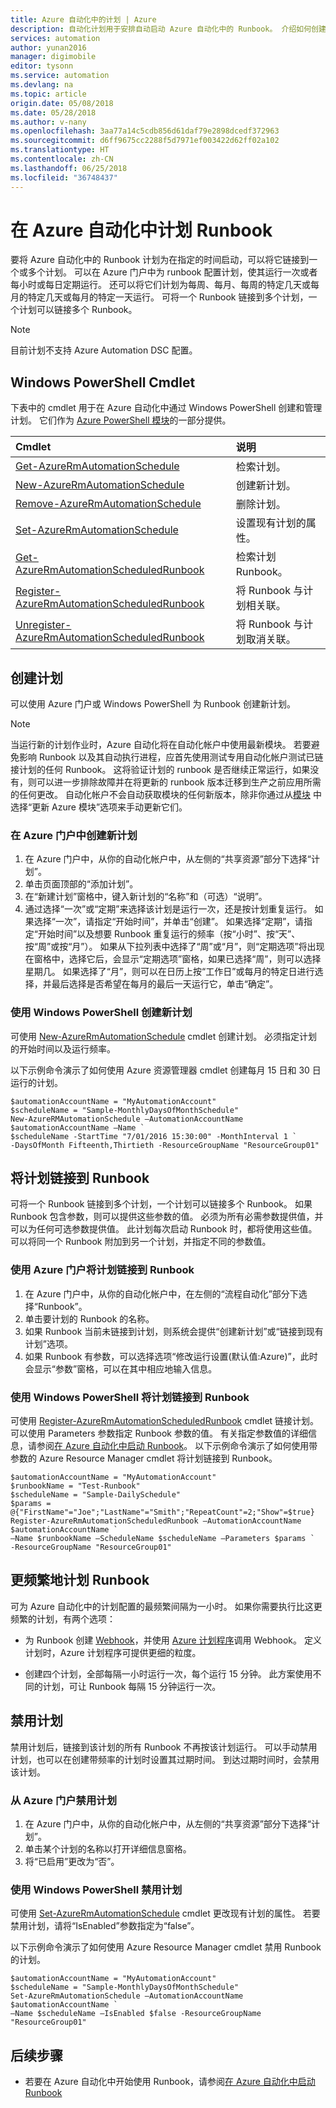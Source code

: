 ```yaml
---
title: Azure 自动化中的计划 | Azure
description: 自动化计划用于安排自动启动 Azure 自动化中的 Runbook。 介绍如何创建和管理计划，以便在特定的时间或按重复计划自动启动 Runbook。
services: automation
author: yunan2016
manager: digimobile
editor: tysonn
ms.service: automation
ms.devlang: na
ms.topic: article
origin.date: 05/08/2018
ms.date: 05/28/2018
ms.author: v-nany
ms.openlocfilehash: 3aa77a14c5cdb856d61daf79e2898dcedf372963
ms.sourcegitcommit: d6ff9675cc2288f5d7971ef003422d62ff02a102
ms.translationtype: HT
ms.contentlocale: zh-CN
ms.lasthandoff: 06/25/2018
ms.locfileid: "36748437"
---
```

# <a name="scheduling-a-runbook-in-azure-automation"></a>在 Azure 自动化中计划 Runbook

要将 Azure 自动化中的 Runbook 计划为在指定的时间启动，可以将它链接到一个或多个计划。 可以在 Azure 门户中为 runbook 配置计划，使其运行一次或者每小时或每日定期运行。 还可以将它们计划为每周、每月、每周的特定几天或每月的特定几天或每月的特定一天运行。 可将一个 Runbook 链接到多个计划，一个计划可以链接多个 Runbook。

> [!NOTE]
> 目前计划不支持 Azure Automation DSC 配置。

## <a name="windows-powershell-cmdlets"></a>Windows PowerShell Cmdlet

下表中的 cmdlet 用于在 Azure 自动化中通过 Windows PowerShell 创建和管理计划。 它们作为 [Azure PowerShell 模块](/powershell/azure/overview)的一部分提供。

| Cmdlet | 说明 |
|:--- |:--- |
| [Get-AzureRmAutomationSchedule](/powershell/module/azurerm.automation/get-azurermautomationschedule) |检索计划。 |
| [New-AzureRmAutomationSchedule](/powershell/module/azurerm.automation/new-azurermautomationschedule) |创建新计划。 |
| [Remove-AzureRmAutomationSchedule](/powershell/module/azurerm.automation/remove-azurermautomationschedule) |删除计划。 |
| [Set-AzureRmAutomationSchedule](/powershell/module/azurerm.automation/set-azurermautomationschedule) |设置现有计划的属性。 |
| [Get-AzureRmAutomationScheduledRunbook](https://docs.microsoft.com/en-us/powershell/module/azurerm.automation/get-azurermautomationscheduledrunbook) |检索计划 Runbook。 |
| [Register-AzureRmAutomationScheduledRunbook](/powershell/module/azurerm.automation/register-azurermautomationscheduledrunbook) |将 Runbook 与计划相关联。 |
| [Unregister-AzureRmAutomationScheduledRunbook](/powershell/module/azurerm.automation/unregister-azurermautomationscheduledrunbook) |将 Runbook 与计划取消关联。 |

## <a name="creating-a-schedule"></a>创建计划

可以使用 Azure 门户或 Windows PowerShell 为 Runbook 创建新计划。

> [!NOTE]
> 当运行新的计划作业时，Azure 自动化将在自动化帐户中使用最新模块。  若要避免影响 Runbook 以及其自动执行进程，应首先使用测试专用自动化帐户测试已链接计划的任何 Runbook。  这将验证计划的 runbook 是否继续正常运行，如果没有，则可以进一步排除故障并在将更新的 runbook 版本迁移到生产之前应用所需的任何更改。
> 自动化帐户不会自动获取模块的任何新版本，除非你通过从[模块](automation-update-azure-modules.md) 中选择“更新 Azure 模块”选项来手动更新它们。

### <a name="to-create-a-new-schedule-in-the-azure-portal"></a>在 Azure 门户中创建新计划

1. 在 Azure 门户中，从你的自动化帐户中，从左侧的“共享资源”部分下选择“计划”。
1. 单击页面顶部的“添加计划”。
1. 在“新建计划”窗格中，键入新计划的“名称”和（可选）“说明”。
1. 通过选择“一次”或“定期”来选择该计划是运行一次，还是按计划重复运行。 如果选择“一次”，请指定“开始时间”，并单击“创建”。 如果选择“定期”，请指定“开始时间”以及想要 Runbook 重复运行的频率（按“小时”、按“天”、按“周”或按“月”）。 如果从下拉列表中选择了“周”或“月”，则“定期选项”将出现在窗格中，选择它后，会显示“定期选项”窗格，如果已选择“周”，则可以选择星期几。 如果选择了“月”，则可以在日历上按“工作日”或每月的特定日进行选择，并最后选择是否希望在每月的最后一天运行它，单击“确定”。

### <a name="to-create-a-new-schedule-with-windows-powershell"></a>使用 Windows PowerShell 创建新计划

可使用 [New-AzureRmAutomationSchedule](/powershell/module/azurerm.automation/new-azurermautomationschedule) cmdlet 创建计划。 必须指定计划的开始时间以及运行频率。

以下示例命令演示了如何使用 Azure 资源管理器 cmdlet 创建每月 15 日和 30 日运行的计划。

```azurepowershell
$automationAccountName = "MyAutomationAccount"
$scheduleName = "Sample-MonthlyDaysOfMonthSchedule"
New-AzureRMAutomationSchedule –AutomationAccountName $automationAccountName –Name `
$scheduleName -StartTime "7/01/2016 15:30:00" -MonthInterval 1 `
-DaysOfMonth Fifteenth,Thirtieth -ResourceGroupName "ResourceGroup01"
```

## <a name="linking-a-schedule-to-a-runbook"></a>将计划链接到 Runbook

可将一个 Runbook 链接到多个计划，一个计划可以链接多个 Runbook。 如果 Runbook 包含参数，则可以提供这些参数的值。 必须为所有必需参数提供值，并可以为任何可选参数提供值。 此计划每次启动 Runbook 时，都将使用这些值。 可以将同一个 Runbook 附加到另一个计划，并指定不同的参数值。

### <a name="to-link-a-schedule-to-a-runbook-with-the-azure-portal"></a>使用 Azure 门户将计划链接到 Runbook

1. 在 Azure 门户中，从你的自动化帐户中，在左侧的“流程自动化”部分下选择“Runbook”。
1. 单击要计划的 Runbook 的名称。
1. 如果 Runbook 当前未链接到计划，则系统会提供“创建新计划”或“链接到现有计划”选项。
1. 如果 Runbook 有参数，可以选择选项“修改运行设置(默认值:Azure)”，此时会显示“参数”窗格，可以在其中相应地输入信息。

### <a name="to-link-a-schedule-to-a-runbook-with-windows-powershell"></a>使用 Windows PowerShell 将计划链接到 Runbook

可使用 [Register-AzureRmAutomationScheduledRunbook](/powershell/module/azurerm.automation/register-azurermautomationscheduledrunbook) cmdlet 链接计划。 可以使用 Parameters 参数指定 Runbook 参数的值。 有关指定参数值的详细信息，请参阅[在 Azure 自动化中启动 Runbook](automation-starting-a-runbook.md)。
以下示例命令演示了如何使用带参数的 Azure Resource Manager cmdlet 将计划链接到 Runbook。

```azurepowershell
$automationAccountName = "MyAutomationAccount"
$runbookName = "Test-Runbook"
$scheduleName = "Sample-DailySchedule"
$params = @{"FirstName"="Joe";"LastName"="Smith";"RepeatCount"=2;"Show"=$true}
Register-AzureRmAutomationScheduledRunbook –AutomationAccountName $automationAccountName `
–Name $runbookName –ScheduleName $scheduleName –Parameters $params `
-ResourceGroupName "ResourceGroup01"
```

## <a name="scheduling-runbooks-more-frequently"></a>更频繁地计划 Runbook

可为 Azure 自动化中的计划配置的最频繁间隔为一小时。 如果你需要执行比这更频繁的计划，有两个选项：

* 为 Runbook 创建 [Webhook](automation-webhooks.md)，并使用 [Azure 计划程序](../scheduler/scheduler-get-started-portal.md)调用 Webhook。 定义计划时，Azure 计划程序可提供更细的粒度。

* 创建四个计划，全部每隔一小时运行一次，每个运行 15 分钟。 此方案使用不同的计划，可让 Runbook 每隔 15 分钟运行一次。

## <a name="disabling-a-schedule"></a>禁用计划

禁用计划后，链接到该计划的所有 Runbook 不再按该计划运行。 可以手动禁用计划，也可以在创建带频率的计划时设置其过期时间。 到达过期时间时，会禁用该计划。

### <a name="to-disable-a-schedule-from-the-azure-portal"></a>从 Azure 门户禁用计划

1. 在 Azure 门户中，从你的自动化帐户中，从左侧的“共享资源”部分下选择“计划”。
1. 单击某个计划的名称以打开详细信息窗格。
1. 将“已启用”更改为“否”。

### <a name="to-disable-a-schedule-with-windows-powershell"></a>使用 Windows PowerShell 禁用计划
可使用 [Set-AzureRmAutomationSchedule](/powershell/module/azurerm.automation/set-azurermautomationschedule) cmdlet 更改现有计划的属性。 若要禁用计划，请将“IsEnabled”参数指定为“false”。

以下示例命令演示了如何使用 Azure Resource Manager cmdlet 禁用 Runbook 的计划。

```azurepowershell
$automationAccountName = "MyAutomationAccount"
$scheduleName = "Sample-MonthlyDaysOfMonthSchedule"
Set-AzureRmAutomationSchedule –AutomationAccountName $automationAccountName `
–Name $scheduleName –IsEnabled $false -ResourceGroupName "ResourceGroup01"
```

## <a name="next-steps"></a>后续步骤

* 若要在 Azure 自动化中开始使用 Runbook，请参阅[在 Azure 自动化中启动 Runbook](automation-starting-a-runbook.md)